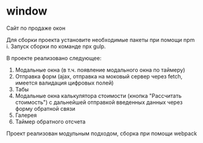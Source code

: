# window
Сайт по продаже окон

Для сборки проекта установите необходимые пакеты при помощи npm i. Запуск сборки по команде npx gulp.

В проекте реализовано следующее:

1. Модальные окна (в т.ч. появление модального окна по таймеру)
2. Отправка форм (ajax, отправка на моковый сервер через fetch, имеется валидация цифровых полей)
3. Табы
4. Модальные окна калькулятора стоимости (кнопка "Рассчитать стоимость") c дальнейшей отправкой введенных данных через форму обратной связи
5. Галерея
6. Таймер обратного отсчета

Проект реализован модульным подходом, сборка при помощи webpack
